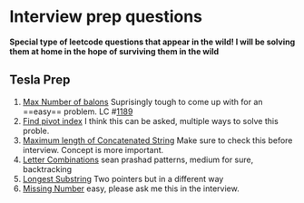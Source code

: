 # Interview prep questions 


**Special type of leetcode questions that appear in the wild! I will be solving them at home in the hope of surviving them in the wild**

## Tesla Prep
1. [Max Number of balons]("./max_balons.py) Suprisingly tough to come up with for an ==easy== problem. LC #[1189](https://leetcode.com/problems/maximum-number-of-balloons/)
2. [Find pivot index](./pivot_index.py) I think this can be asked, multiple ways to solve this proble.
3. [Maximum length of Concatenated String](./max_concatenate_string.py) Make sure to check this before interview. Concept is more important.
4. [Letter Combinations](./letter_combinations.py) sean prashad patterns, medium for sure, backtracking
5. [Longest Substring](./longest_substring.py) Two pointers but in a different way
6. [Missing Number](./missing_number.py) easy, please ask me this in the interview.